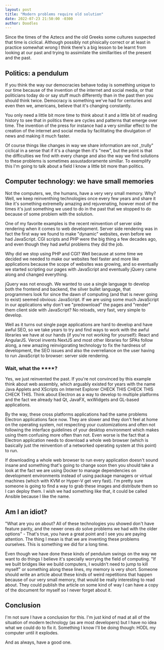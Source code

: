 ```yaml
---
layout: post
title: "Modern problems require old solution"
date: 2022-07-23 21:50:00 -0300
author: Doodles
---
```


Since the times of the Aztecs and the old Greeks some cultures suspected that time is ciclical. Although possibly not phisically correct or at least in practice somewhat wrong I think there's a big lesson to be learnt from looking at our past and trying to assimilate the simillarities of the present and the past.

## Politics: a pendulum

If you think the way our democracies behave today is something unique to our time because of the invention of the internet and social media, or that politicians today do or say stuff much differently than in the past then you should think twice. Democracy is something we've had for centuries and even then we, americans, believe that it's changing constantly.

You only need a little bit more time to think about it and a little bit of reading history to see that in politics there are cycles and patterns that emerge over time. The invention of the press for instance had a very simillar effect to the creation of the internet and social media by facilitating the divulgation of news and making it much faster.

Of course things like changes in way we share information are not \_trully" ciclical in a sense that if it's a change then it's "new", but the point is that the difficulties we find with every change and also the way we find solutions to these problems is sometimes assustadoramente simillar. To exemplify this I'm going to talk about a field I know a little bit more than politics.

## Computer technology: we have small memories

Not the computers, we, the humans, have a very very small memory. Why? Well, we keep reinventhing technologies once every few years and share it like it's something extremelly amazing and rejuvenating, howver most of the times it's just something we used to do in the past that we stopped to do because of some problem with the solution.

One of my favorite examples is the recent reinvention of server side rendering when it comes to web development. Server side rendering was in fact the first way we found to make "dynamic" websites, even before we had JavaScript. CGI scripts and PHP were the big thing a few decades ago, and even though they had awful problems they did the job.

Why did we stop using PHP and CGI? Well because at some time we decided we needed to make our websites feel faster and more like applications because the scope of websites was growing, and so eventually we started scripting our pages with JavaScript and eventually jQuery came along and changed everything.

jQuery was not enough. We wanted to use a single language to develop both the frontend and backend, the silver bullet language, that programmers look for since the dawn of computing (and that is never going to exist) seemed obvious: JavaScript. If we are using some much JavaScript in our applications why don't we "predownload" the pages and "render" them client side with JavaScript? No reloads, very fast, very simple to develop.

Well as it turns out single page applications are hard to develop and have awful SEO, so we take years to try and find ways to work with the awful libraries we have at our hands (if you're not working for yourself): React and AngularJS. Vercel invents NextJS and most other libraries for SPAs follow along, a new amazing reinvigorating technology to fix the hardness of development, the SEO issues and also the overreliance on the user having to run JavaScript to browser: server side rendering.

### Wait, what the \*\*\*\*?

Yes, we just reinvented the past. If you're not convinced by this example think about web assembly, which arguably existed for years with the name Java Applets and XScripts on Internet Explorer CHECK THIS CHECK THIS CHECK THIS. Think about Electron as a way to develop to multiple platforms and the fact we already had Qt, JavaFX, wxWidgets and GL-based applications.

By the way, these cross platforms applications had the same problems Electron applications face now. They are slower and they don't feel at home on the operating system, not respecting your customizations and often not following the interface guidelines of your desktop environment which makes using them confusing more often than not. Even worse is the fact that a Electron application needs to download a whole web browser (which is basically just the reinvention of a networked operating system at this point) to run.

If downloading a whole web browser to run every application doesn't sound insane and something that's going to change soon then you should take a look at the fact we are using Docker to manage dependencies on development environments instead of using package managers or virtual machines (which with KVM or Hyper-V get very fast). I'm pretty sure someone is going to find a way to grab these images and distribute them so I can deploy them. I wish we had something like that, it could be called Ansible because I like the name.

## Am I an idiot?

"What are you on about? All of these technologies you showed don't have feature parity, and the newer ones _do_ solve problems we had with the older options" - That's true, you have a great point and I see you are paying attention. The thing I mean is that we are inventing these problems ourselves. This is something we did for a long time.

Even though we have done these kinds of pendulum swings on the way we want to do things I believe it's specially worrying the field of computing. "If we built bridges like we build computers, I wouldn't need to jump to kill myself" or something along these lines, my memory is very short. Someone should write an article about these kinds of weird repetitions that happen because of our very small memory, that would be really interesting to read about. They could publish the article on some kind of way I can have a copy of the document for myself so I never forget about it.

## Conclusion

I'm not sure I have a conclusion for this. I'm just kind of mad at all of the situation of modern technology (as are most developers) but I have no idea what we could do to fix it. Something I know I'll be doing though: HODL my computer until it explodes.

And as always, have a good one.

